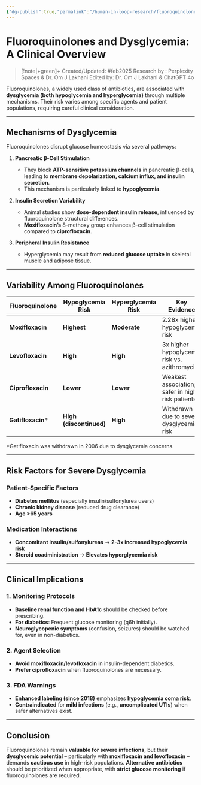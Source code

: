 ```yaml
---
{"dg-publish":true,"permalink":"/human-in-loop-research/fluoroquinolones-and-dysglycemia-a-clinical-overview/"}
---
```


<script>
    // GoatCounter script
    (function() {
        var script = document.createElement('script');
        script.async = true;
        script.src = '//gc.zgo.at/count.js';
        script.setAttribute('data-goatcounter', 'https://endocrinologyindia.goatcounter.com/count');
        document.head.appendChild(script);
    })();

    // Google AdSense script
    (function() {
        var script = document.createElement('script');
        script.async = true;
        script.src = 'https://pagead2.googlesyndication.com/pagead/js/adsbygoogle.js?client=ca-pub-5480881894205508';
        script.crossOrigin = 'anonymous';
        document.head.appendChild(script);
    })();
</script>



# **Fluoroquinolones and Dysglycemia: A Clinical Overview**

> [!note|+green]+ Created/Updated: #feb2025
> Research by : Perplexity Spaces & Dr. Om J Lakhani 
> Edited by: Dr. Om J Lakhani & ChatGPT 4o

Fluoroquinolones, a widely used class of antibiotics, are associated with **dysglycemia (both hypoglycemia and hyperglycemia)** through multiple mechanisms. Their risk varies among specific agents and patient populations, requiring careful clinical consideration.

---

## **Mechanisms of Dysglycemia**
Fluoroquinolones disrupt glucose homeostasis via several pathways:

1. **Pancreatic β-Cell Stimulation**  
   - They block **ATP-sensitive potassium channels** in pancreatic β-cells, leading to **membrane depolarization, calcium influx, and insulin secretion**.  
   - This mechanism is particularly linked to **hypoglycemia**.

2. **Insulin Secretion Variability**  
   - Animal studies show **dose-dependent insulin release**, influenced by fluoroquinolone structural differences.  
   - **Moxifloxacin’s** 8-methoxy group enhances β-cell stimulation compared to **ciprofloxacin**.

3. **Peripheral Insulin Resistance**  
   - Hyperglycemia may result from **reduced glucose uptake** in skeletal muscle and adipose tissue.

---

## **Variability Among Fluoroquinolones**
| **Fluoroquinolone** | **Hypoglycemia Risk** | **Hyperglycemia Risk** | **Key Evidence** |
|---------------------|-------------------|--------------------|--------------|
| **Moxifloxacin**    | **Highest**           | **Moderate**           | 2.28x higher hypoglycemia risk |
| **Levofloxacin**    | **High**              | **High**               | 3x higher hypoglycemia risk vs. azithromycin |
| **Ciprofloxacin**   | **Lower**             | **Lower**              | Weakest association; safer in high-risk patients |
| **Gatifloxacin***   | **High (discontinued)**| **High**              | Withdrawn due to severe dysglycemia risk |

*Gatifloxacin was withdrawn in 2006 due to dysglycemia concerns.

---

## **Risk Factors for Severe Dysglycemia**
### **Patient-Specific Factors**
- **Diabetes mellitus** (especially insulin/sulfonylurea users)  
- **Chronic kidney disease** (reduced drug clearance)  
- **Age >65 years**  

### **Medication Interactions**
- **Concomitant insulin/sulfonylureas** → **2-3x increased hypoglycemia risk**  
- **Steroid coadministration** → **Elevates hyperglycemia risk**  

---

## **Clinical Implications**
### **1. Monitoring Protocols**
- **Baseline renal function and HbA1c** should be checked before prescribing.  
- **For diabetics**: Frequent glucose monitoring (q6h initially).  
- **Neuroglycopenic symptoms** (confusion, seizures) should be watched for, even in non-diabetics.  

### **2. Agent Selection**
- **Avoid moxifloxacin/levofloxacin** in insulin-dependent diabetics.  
- **Prefer ciprofloxacin** when fluoroquinolones are necessary.  

### **3. FDA Warnings**
- **Enhanced labeling (since 2018)** emphasizes **hypoglycemia coma risk**.  
- **Contraindicated** for **mild infections** (e.g., **uncomplicated UTIs**) when safer alternatives exist.  



---

## **Conclusion**
Fluoroquinolones remain **valuable for severe infections**, but their **dysglycemic potential** – particularly with **moxifloxacin and levofloxacin** – demands **cautious use** in high-risk populations. **Alternative antibiotics** should be prioritized when appropriate, with **strict glucose monitoring** if fluoroquinolones are required.